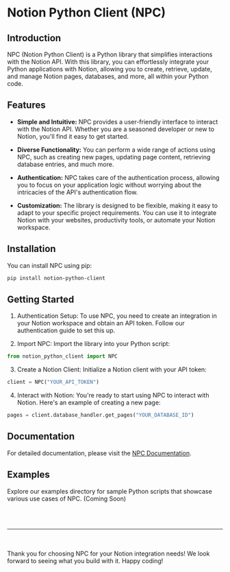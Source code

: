 # Notion Python Client (NPC)

## Introduction

NPC (Notion Python Client) is a Python library that simplifies interactions with the Notion API. With this library, you can effortlessly integrate your Python applications with Notion, allowing you to create, retrieve, update, and manage Notion pages, databases, and more, all within your Python code.

## Features

- **Simple and Intuitive:** NPC provides a user-friendly interface to interact with the Notion API. Whether you are a seasoned developer or new to Notion, you'll find it easy to get started.

- **Diverse Functionality:** You can perform a wide range of actions using NPC, such as creating new pages, updating page content, retrieving database entries, and much more.

- **Authentication:** NPC takes care of the authentication process, allowing you to focus on your application logic without worrying about the intricacies of the API's authentication flow.

- **Customization:** The library is designed to be flexible, making it easy to adapt to your specific project requirements. You can use it to integrate Notion with your websites, productivity tools, or automate your Notion workspace.

## Installation

You can install NPC using pip:

```bash
pip install notion-python-client
```

## Getting Started

1. Authentication Setup: To use NPC, you need to create an integration in your Notion workspace and obtain an API token. Follow our authentication guide to set this up.

2. Import NPC: Import the library into your Python script:

```python
from notion_python_client import NPC
```

3. Create a Notion Client: Initialize a Notion client with your API token:

```python
client = NPC("YOUR_API_TOKEN")
```

4. Interact with Notion: You're ready to start using NPC to interact with Notion. Here's an example of creating a new page:

```python
pages = client.database_handler.get_pages("YOUR_DATABASE_ID")
```

## Documentation

For detailed documentation, please visit the [NPC Documentation](https://notion-python-client.readthedocs.io).

## Examples

Explore our examples directory for sample Python scripts that showcase various use cases of NPC. (Coming Soon)

<br>
<br>

---

<br>
<br>
Thank you for choosing NPC for your Notion integration needs! We look forward to seeing what you build with it. Happy coding!
